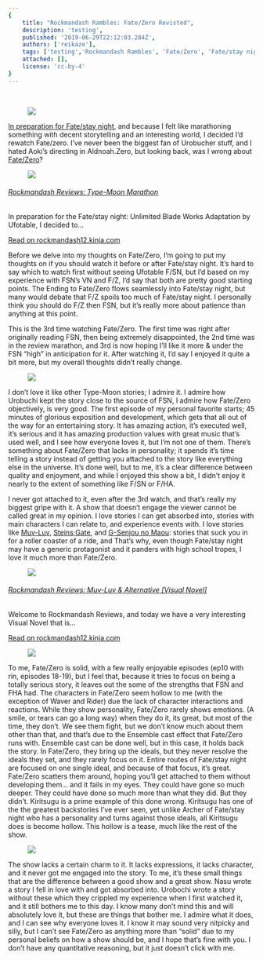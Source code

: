 ```yaml
---
{
    title: "Rockmandash Rambles: Fate/Zero Revisted",
    description: 'testing',
    published: '2019-06-29T22:12:03.284Z',
    authors: ['reikaze'],
    tags: ['testing','Rockmandash Rambles', 'Fate/Zero', 'Fate/stay night', 'Revisited', 'Type-Moon Marathon'],
    attached: [],
    license: 'cc-by-4'
}
---
```

<p id="uid1" class="edit-placeholder">
	<br>
</p>
<figure class="align--bleed js_lazy-image has-image image-node__ImageNodeWrapper-sc-1eow4w5-1 jBpYmC" data-id="912391593553345859" data-recommend-id="image://912391593553345859" data-format="jpg" data-width="960" data-height="540" data-lightbox="true" data-recommended="false" contenteditable="false" draggable="false" id="uid2">
<div class="image-node__ImageWrapper-sc-1eow4w5-2 lgmWWB" contenteditable="false" data-syndicationrights="false" style="max-width: 960px;">
	<img src="https://i.kinja-img.com/gawker-media/image/upload/f_auto/912391593553345859.jpg" draggable="false" data-id="912391593553345859" data-recommend-id="image://912391593553345859" data-format="jpg" data-width="960" data-height="540" data-lightbox="true" data-recommended="false">
</div>
</figure>
<p id="uid3">
	<a class="inline-node__Anchor-sc-145m8ut-0 qEQhe js_link link__Anchor-sc-1out364-0 jaYiFX inset-skip" href="http://tay.kotaku.com/type-moon-marathon-wip-1534726534">In preparation for Fate/stay night</a>, and because I felt like marathoning something with decent storytelling and an interesting world, I decided I’d rewatch Fate/zero. I’ve never been the biggest fan of Urobucher stuff, and I hated Aoki’s directing in Aldnoah.Zero, but looking back, was I wrong about <a class="inline-node__Anchor-sc-145m8ut-0 qEQhe js_link link__Anchor-sc-1out364-0 jaYiFX inset-skip" href="http://tay.kotaku.com/rockmandash-reviews-fate-zero-ani-tay-1538163593?rev=1411377604292">Fate/Zero</a>?
</p>
<aside data-vdom-uid="tag-PYRm70-95" class="inset--story js_inset branded-item branded-item--kinja js_linkpreview-inset clearfix" contenteditable="false" id="uid15"><a href="http://tay.kotaku.com/type-moon-marathon-wip-1534726534" target="_blank" class="inset--story__thumb"><figure contenteditable="false"><img src="https://i.kinja-img.com/gawker-media/image/upload/c_fill,f_auto,fl_progressive,g_center,h_77,pg_1,q_80,w_137/1476080727821779888.jpg"></figure></a>
<div class="inset--story__content">
	<h6 class="inset--story__headline"><a href="http://tay.kotaku.com/type-moon-marathon-wip-1534726534" target="_blank">Rockmandash Reviews: <i>Type-Moon Marathon</i></a></h6>
	<p>
		In preparation for the Fate/stay night: Unlimited Blade Works Adaptation by Ufotable, I decided to…
	</p>
	<a href="http://tay.kotaku.com/type-moon-marathon-wip-1534726534" class="js_readmore inset--story__readmore" target="_blank">Read on <span class="hostname">rockmandash12.kinja.com</span></a>
</div>
</aside>
<p id="uid5">
	Before we delve into my thoughts on Fate/Zero, I’m going to put my thoughts on if you should watch it before or after Fate/stay night. It’s hard to say which to watch first without seeing Ufotable F/SN, but I’d  based on my experience with FSN’s VN and F/Z, I’d say that both are pretty good starting points. The Ending to Fate/Zero flows seamlessly into Fate/stay night, but many would debate that F/Z spoils too much of Fate/stay night. I personally think you should do F/Z then FSN, but it’s really more about patience than anything at this point.
</p>
<p id="uid6">
	This is the 3rd time watching Fate/Zero. The first time was right after originally reading FSN, then being extremely disappointed, the 2nd time was in the review marathon, and 3rd is now hoping I’ll like it more &amp; under the FSN “high” in anticipation for it. After watching it, I’d say I enjoyed it quite a bit more, but my overall thoughts didn’t really change.
</p>
<figure class="align--bleed js_lazy-image has-image image-node__ImageNodeWrapper-sc-1eow4w5-1 jBpYmC" data-id="qa5iipqyefdgkqssrrvz" data-recommend-id="image://qa5iipqyefdgkqssrrvz" data-format="jpg" data-width="1280" data-height="720" data-lightbox="true" data-recommended="false" contenteditable="false" draggable="false" id="uid7">
<div class="image-node__ImageWrapper-sc-1eow4w5-2 lgmWWB" contenteditable="false" data-syndicationrights="false" style="max-width: 1280px;">
	<img src="https://i.kinja-img.com/gawker-media/image/upload/f_auto/qa5iipqyefdgkqssrrvz.jpg" draggable="false" data-id="qa5iipqyefdgkqssrrvz" data-recommend-id="image://qa5iipqyefdgkqssrrvz" data-format="jpg" data-width="1280" data-height="720" data-lightbox="true" data-recommended="false">
</div>
</figure>
<p id="uid8">
	I don’t love it like other Type-Moon stories; I admire it. I admire how Urobuchi kept the story close to the source of FSN, I admire how Fate/Zero objectively, is very good. The first episode of my personal favorite starts; 45 minutes of glorious exposition and development, which gets that all out of the way for an entertaining story. It has amazing action, it’s executed well, it’s serious and it has amazing production values with great music that’s used well, and I see how everyone loves it, but I’m not one of them. There’s something about Fate/Zero that lacks in personality; it spends it’s time telling a story instead of getting you attached to the story like everything else in the universe. It’s done well, but to me, it’s a clear difference between quality and enjoyment, and while I enjoyed this show a bit, I didn’t enjoy it nearly to the extent of something like F/SN or F/HA.
</p>
<p id="uid9">
	I never got attached to it, even after the 3rd watch, and that’s really my biggest gripe with it. A show that doesn’t engage the viewer cannot be called great in my opinion. I love stories I can get absorbed into, stories with main characters I can relate to, and experience events with. I love stories like <a class="inline-node__Anchor-sc-145m8ut-0 qEQhe js_link link__Anchor-sc-1out364-0 jaYiFX inset-skip" href="http://tay.kotaku.com/rockmandash-reviews-muv-luv-extra-alternative-visua-1567978967">Muv-Luv</a>, <a class="inline-node__Anchor-sc-145m8ut-0 qEQhe js_link link__Anchor-sc-1out364-0 jaYiFX inset-skip" href="http://rockmandash12.kinja.com/rockmandash-reviews-steins-gate-visual-novel-1557340615">Steins;Gate</a>, and <a class="inline-node__Anchor-sc-145m8ut-0 qEQhe js_link link__Anchor-sc-1out364-0 jaYiFX inset-skip" href="http://tay.kotaku.com/g-senjou-no-maou-the-tay-review-1524540625">G-Senjou no Maou</a>: stories that suck you in for a roller coaster of a ride, and That’s why, even though Fate/stay night may have a generic protagonist and it panders with high school tropes, I love it much more than Fate/Zero.
</p>
<aside data-vdom-uid="tag-PYRm70-96" class="inset--story js_inset branded-item branded-item--kinja js_linkpreview-inset clearfix" contenteditable="false" id="uid16"><a href="http://tay.kotaku.com/rockmandash-reviews-muv-luv-extra-alternative-visua-1567978967" target="_blank" class="inset--story__thumb"><figure contenteditable="false"><img src="https://i.kinja-img.com/gawker-media/image/upload/c_fill,f_auto,fl_progressive,g_center,h_77,pg_1,q_80,w_137/dawudqmpimngnkpxt2zq.png"></figure></a>
<div class="inset--story__content">
	<h6 class="inset--story__headline"><a href="http://tay.kotaku.com/rockmandash-reviews-muv-luv-extra-alternative-visua-1567978967" target="_blank">Rockmandash Reviews: <i>Muv-Luv &amp; Alternative</i> [Visual Novel]</a></h6>
	<p>
		Welcome to Rockmandash Reviews, and today we have a very interesting Visual Novel that is…
	</p>
	<a href="http://tay.kotaku.com/rockmandash-reviews-muv-luv-extra-alternative-visua-1567978967" class="js_readmore inset--story__readmore" target="_blank">Read on <span class="hostname">rockmandash12.kinja.com</span></a>
</div>
</aside><figure class="align--bleed js_lazy-image has-image image-node__ImageNodeWrapper-sc-1eow4w5-1 jBpYmC" data-id="gkdfcc97bbttbvdkcjok" data-recommend-id="image://gkdfcc97bbttbvdkcjok" data-format="jpg" data-width="1920" data-height="1080" data-lightbox="true" data-recommended="false" contenteditable="false" draggable="false" id="uid11">
<div class="image-node__ImageWrapper-sc-1eow4w5-2 lgmWWB" contenteditable="false" data-syndicationrights="false" style="max-width: 1920px;">
	<img src="https://i.kinja-img.com/gawker-media/image/upload/f_auto/gkdfcc97bbttbvdkcjok.jpg" draggable="false" data-id="gkdfcc97bbttbvdkcjok" data-recommend-id="image://gkdfcc97bbttbvdkcjok" data-format="jpg" data-width="1920" data-height="1080" data-lightbox="true" data-recommended="false">
</div>
</figure>
<p id="uid12">
	To me, Fate/Zero is solid, with a few really enjoyable episodes (ep10 with rin, episodes 18-19), but I feel that, because it tries to focus on being a totally serious story, it leaves out the some of the strengths that FSN and FHA had. The characters in Fate/Zero seem hollow to me (with the exception of Waver and Rider) due the lack of character interactions and reactions. While they show personality, Fate/Zero rarely shows emotions. (A smile, or tears can go a long way) when they do it, its great, but most of the time, they don’t. We see them fight, but we don’t know much about them other than that, and that’s due to the Ensemble cast effect that Fate/Zero runs with. Ensemble cast can be done well, but in this case, it holds back the story. In Fate/Zero, they bring up the ideals, but they never resolve the ideals they set, and they rarely focus on it. Entire routes of Fate/stay night are focused on one single ideal, and because of that focus, it’s great. Fate/Zero scatters them around, hoping you’ll get attached to them without developing them... and it fails in my eyes. They could have gone so much deeper. They could have done so much more than what they did. But they didn’t. Kiritsugu is a prime example of this done wrong. Kiritsugu has one of the the greatest backstories I’ve ever seen, yet unlike Archer of Fate/stay night who has a personality and turns against those ideals, all Kiritsugu does is become hollow. This hollow is a tease, much like the rest of the show.
</p>
<figure class="align--bleed js_lazy-image has-image image-node__ImageNodeWrapper-sc-1eow4w5-1 jBpYmC" data-id="912391593722592579" data-recommend-id="image://912391593722592579" data-format="png" data-width="1366" data-height="768" data-lightbox="true" data-recommended="false" contenteditable="false" draggable="false" id="uid13">
<div class="image-node__ImageWrapper-sc-1eow4w5-2 lgmWWB" contenteditable="false" data-syndicationrights="false" style="max-width: 1366px;">
	<img src="https://i.kinja-img.com/gawker-media/image/upload/f_auto/912391593722592579.png" draggable="false" data-id="912391593722592579" data-recommend-id="image://912391593722592579" data-format="png" data-width="1366" data-height="768" data-lightbox="true" data-recommended="false">
</div>
</figure>
<p id="uid14">
	The show lacks a certain charm to it. It lacks expressions, it lacks character, and it never got me engaged into the story. To me, it’s these small things that are the difference between a good show and a great show. Nasu wrote a story I fell in love with and got absorbed into. Urobochi wrote a story without these which they crippled my experience when I first watched it, and it still bothers me to this day. I know many don’t mind this and will absolutely love it, but these are things that bother me. I admire what it does, and I can see why everyone loves it. I know it may sound very nitpicky and silly, but I can’t see Fate/Zero as anything more than “solid” due to my personal beliefs on how a show should be, and I hope that’s fine with you. I don’t have any quantitative reasoning, but it just doesn’t click with me.
</p>